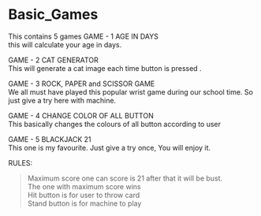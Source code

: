 # Basic_Games
This contains 5 games
GAME - 1 AGE IN DAYS        
this will calculate your age in days.

GAME - 2 CAT GENERATOR       
This will generate a cat image each time button is pressed .

GAME - 3 ROCK, PAPER and SCISSOR GAME      
We all must have played this popular wrist game during our school time. So just give a try here with machine.

GAME - 4 CHANGE COLOR OF ALL BUTTON     
This basically changes the colours of all button according to user
  
GAME - 5 BLACKJACK 21      
This one is my favourite. Just give a try once, You will enjoy it.
 
 RULES:
 > Maximum score one can score is 21 after that it will be bust.    
 > The one with maximum score wins     
 > Hit button is for user to throw card    
 > Stand button is for machine to play    
 
